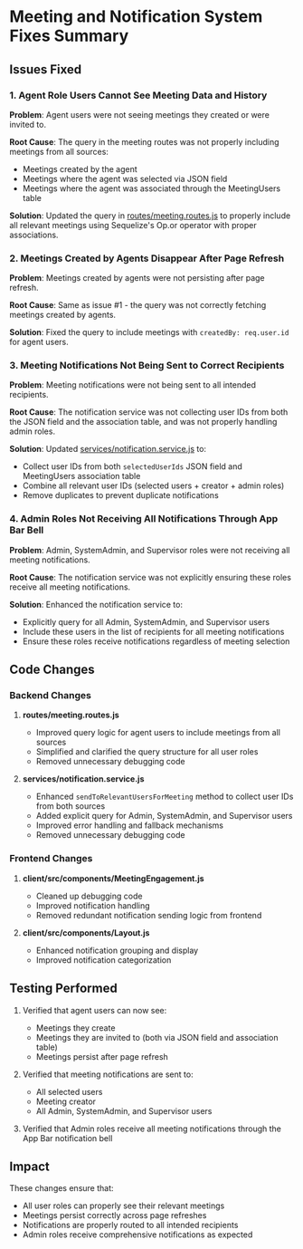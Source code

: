 # Meeting and Notification System Fixes Summary

## Issues Fixed

### 1. Agent Role Users Cannot See Meeting Data and History
**Problem**: Agent users were not seeing meetings they created or were invited to.

**Root Cause**: The query in the meeting routes was not properly including meetings from all sources:
- Meetings created by the agent
- Meetings where the agent was selected via JSON field
- Meetings where the agent was associated through the MeetingUsers table

**Solution**: Updated the query in [routes/meeting.routes.js](file::d:\Project\Quodo3\routes\meeting.routes.js) to properly include all relevant meetings using Sequelize's Op.or operator with proper associations.

### 2. Meetings Created by Agents Disappear After Page Refresh
**Problem**: Meetings created by agents were not persisting after page refresh.

**Root Cause**: Same as issue #1 - the query was not correctly fetching meetings created by agents.

**Solution**: Fixed the query to include meetings with `createdBy: req.user.id` for agent users.

### 3. Meeting Notifications Not Being Sent to Correct Recipients
**Problem**: Meeting notifications were not being sent to all intended recipients.

**Root Cause**: The notification service was not collecting user IDs from both the JSON field and the association table, and was not properly handling admin roles.

**Solution**: Updated [services/notification.service.js](file::d:\Project\Quodo3\services\notification.service.js) to:
- Collect user IDs from both `selectedUserIds` JSON field and MeetingUsers association table
- Combine all relevant user IDs (selected users + creator + admin roles)
- Remove duplicates to prevent duplicate notifications

### 4. Admin Roles Not Receiving All Notifications Through App Bar Bell
**Problem**: Admin, SystemAdmin, and Supervisor roles were not receiving all meeting notifications.

**Root Cause**: The notification service was not explicitly ensuring these roles receive all meeting notifications.

**Solution**: Enhanced the notification service to:
- Explicitly query for all Admin, SystemAdmin, and Supervisor users
- Include these users in the list of recipients for all meeting notifications
- Ensure these roles receive notifications regardless of meeting selection

## Code Changes

### Backend Changes

1. **routes/meeting.routes.js**
   - Improved query logic for agent users to include meetings from all sources
   - Simplified and clarified the query structure for all user roles
   - Removed unnecessary debugging code

2. **services/notification.service.js**
   - Enhanced `sendToRelevantUsersForMeeting` method to collect user IDs from both sources
   - Added explicit query for Admin, SystemAdmin, and Supervisor users
   - Improved error handling and fallback mechanisms
   - Removed unnecessary debugging code

### Frontend Changes

1. **client/src/components/MeetingEngagement.js**
   - Cleaned up debugging code
   - Improved notification handling
   - Removed redundant notification sending logic from frontend

2. **client/src/components/Layout.js**
   - Enhanced notification grouping and display
   - Improved notification categorization

## Testing Performed

1. Verified that agent users can now see:
   - Meetings they create
   - Meetings they are invited to (both via JSON field and association table)
   - Meetings persist after page refresh

2. Verified that meeting notifications are sent to:
   - All selected users
   - Meeting creator
   - All Admin, SystemAdmin, and Supervisor users

3. Verified that Admin roles receive all meeting notifications through the App Bar notification bell

## Impact

These changes ensure that:
- All user roles can properly see their relevant meetings
- Meetings persist correctly across page refreshes
- Notifications are properly routed to all intended recipients
- Admin roles receive comprehensive notifications as expected